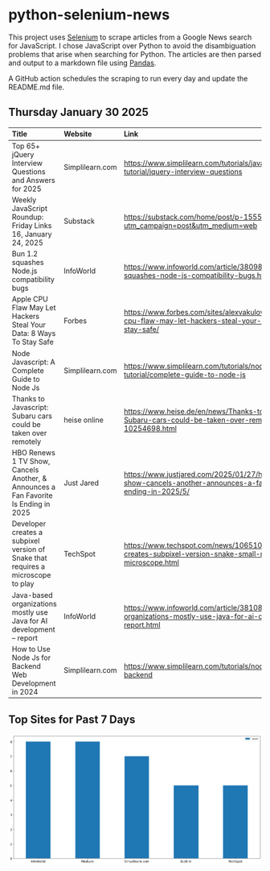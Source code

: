 # python-selenium-news

This project uses [Selenium](https://www.seleniumhq.org/) to scrape articles from a Google News search for JavaScript.
I chose JavaScript over Python to avoid the disambiguation problems that arise when searching for Python.
The articles are then parsed and output to a markdown file using [Pandas](https://pandas.pydata.org/).

A GitHub action schedules the scraping to run every day and update the README.md file.

## Thursday January 30 2025


| Title                                                                               | Website         | Link                                                                                                                    |
|:------------------------------------------------------------------------------------|:----------------|:------------------------------------------------------------------------------------------------------------------------|
| Top 65+ jQuery Interview Questions and Answers for 2025                             | Simplilearn.com | https://www.simplilearn.com/tutorials/javascript-tutorial/jquery-interview-questions                                    |
| Weekly JavaScript Roundup: Friday Links 16, January 24, 2025                        | Substack        | https://substack.com/home/post/p-155587515?utm_campaign=post&utm_medium=web                                             |
| Bun 1.2 squashes Node.js compatibility bugs                                         | InfoWorld       | https://www.infoworld.com/article/3809862/bun-1-2-squashes-node-js-compatibility-bugs.html                              |
| Apple CPU Flaw May Let Hackers Steal Your Data: 8 Ways To Stay Safe                 | Forbes          | https://www.forbes.com/sites/alexvakulov/2025/01/29/apple-cpu-flaw-may-let-hackers-steal-your-data-8-ways-to-stay-safe/ |
| Node Javascript: A Complete Guide to Node Js                                        | Simplilearn.com | https://www.simplilearn.com/tutorials/nodejs-tutorial/complete-guide-to-node-js                                         |
| Thanks to Javascript: Subaru cars could be taken over remotely                      | heise online    | https://www.heise.de/en/news/Thanks-to-Javascript-Subaru-cars-could-be-taken-over-remotely-10254698.html                |
| HBO Renews 1 TV Show, Cancels Another, & Announces a Fan Favorite Is Ending in 2025 | Just Jared      | https://www.justjared.com/2025/01/27/hbo-renews-1-tv-show-cancels-another-announces-a-fan-favorite-is-ending-in-2025/5/ |
| Developer creates a subpixel version of Snake that requires a microscope to play    | TechSpot        | https://www.techspot.com/news/106510-developer-creates-subpixel-version-snake-small-requires-microscope.html            |
| Java-based organizations mostly use Java for AI development – report                | InfoWorld       | https://www.infoworld.com/article/3810885/java-based-organizations-mostly-use-java-for-ai-development-report.html       |
| How to Use Node Js for Backend Web Development in 2024                              | Simplilearn.com | https://www.simplilearn.com/tutorials/nodejs-tutorial/nodejs-backend                                                    |
## Top Sites for Past 7 Days

![Graph of Top Sites](https://raw.githubusercontent.com/dan-mba/python-selenium-news/main/last-week.png)

